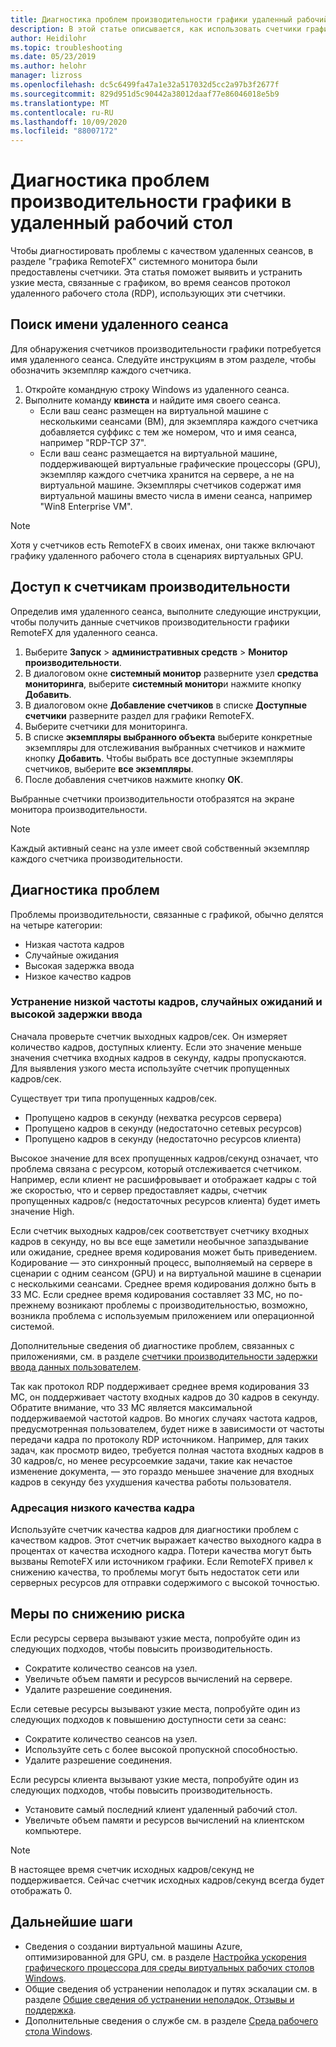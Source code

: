 ```yaml
---
title: Диагностика проблем производительности графики удаленный рабочий стол — Azure
description: В этой статье описывается, как использовать счетчики графики RemoteFX в сеансах протокола удаленного рабочего стола для диагностики проблем с производительностью графики в виртуальном рабочем столе Windows.
author: Heidilohr
ms.topic: troubleshooting
ms.date: 05/23/2019
ms.author: helohr
manager: lizross
ms.openlocfilehash: dc5c6499fa47a1e32a517032d5cc2a97b3f2677f
ms.sourcegitcommit: 829d951d5c90442a38012daaf77e86046018e5b9
ms.translationtype: MT
ms.contentlocale: ru-RU
ms.lasthandoff: 10/09/2020
ms.locfileid: "88007172"
---
```

# <a name="diagnose-graphics-performance-issues-in-remote-desktop"></a>Диагностика проблем производительности графики в удаленный рабочий стол

Чтобы диагностировать проблемы с качеством удаленных сеансов, в разделе "графика RemoteFX" системного монитора были предоставлены счетчики. Эта статья поможет выявить и устранить узкие места, связанные с графиком, во время сеансов протокол удаленного рабочего стола (RDP), использующих эти счетчики.

## <a name="find-your-remote-session-name"></a>Поиск имени удаленного сеанса

Для обнаружения счетчиков производительности графики потребуется имя удаленного сеанса. Следуйте инструкциям в этом разделе, чтобы обозначить экземпляр каждого счетчика.

1. Откройте командную строку Windows из удаленного сеанса.
2. Выполните команду **квинста** и найдите имя своего сеанса.
    - Если ваш сеанс размещен на виртуальной машине с несколькими сеансами (ВМ), для экземпляра каждого счетчика добавляется суффикс с тем же номером, что и имя сеанса, например "RDP-TCP 37".
    - Если ваш сеанс размещается на виртуальной машине, поддерживающей виртуальные графические процессоры (GPU), экземпляр каждого счетчика хранится на сервере, а не на виртуальной машине. Экземпляры счетчиков содержат имя виртуальной машины вместо числа в имени сеанса, например "Win8 Enterprise VM".

>[!NOTE]
> Хотя у счетчиков есть RemoteFX в своих именах, они также включают графику удаленного рабочего стола в сценариях виртуальных GPU.

## <a name="access-performance-counters"></a>Доступ к счетчикам производительности

Определив имя удаленного сеанса, выполните следующие инструкции, чтобы получить данные счетчиков производительности графики RemoteFX для удаленного сеанса.

1. Выберите **Запуск**  >  **административных средств**  >  **Монитор производительности**.
2. В диалоговом окне **системный монитор** разверните узел **средства мониторинга**, выберите **системный монитор**и нажмите кнопку **Добавить**.
3. В диалоговом окне **Добавление счетчиков** в списке **Доступные счетчики** разверните раздел для графики RemoteFX.
4. Выберите счетчики для мониторинга.
5. В списке **экземпляры выбранного объекта** выберите конкретные экземпляры для отслеживания выбранных счетчиков и нажмите кнопку **Добавить**. Чтобы выбрать все доступные экземпляры счетчиков, выберите **все экземпляры**.
6. После добавления счетчиков нажмите кнопку **ОК**.

Выбранные счетчики производительности отобразятся на экране монитора производительности.

>[!NOTE]
>Каждый активный сеанс на узле имеет свой собственный экземпляр каждого счетчика производительности.

## <a name="diagnose-issues"></a>Диагностика проблем

Проблемы производительности, связанные с графикой, обычно делятся на четыре категории:

- Низкая частота кадров
- Случайные ожидания
- Высокая задержка ввода
- Низкое качество кадров

### <a name="addressing-low-frame-rate-random-stalls-and-high-input-latency"></a>Устранение низкой частоты кадров, случайных ожиданий и высокой задержки ввода

Сначала проверьте счетчик выходных кадров/сек. Он измеряет количество кадров, доступных клиенту. Если это значение меньше значения счетчика входных кадров в секунду, кадры пропускаются. Для выявления узкого места используйте счетчик пропущенных кадров/сек.

Существует три типа пропущенных кадров/сек.

- Пропущено кадров в секунду (нехватка ресурсов сервера)
- Пропущено кадров в секунду (недостаточно сетевых ресурсов)
- Пропущено кадров в секунду (недостаточно ресурсов клиента)

Высокое значение для всех пропущенных кадров/секунд означает, что проблема связана с ресурсом, который отслеживается счетчиком. Например, если клиент не расшифровывает и отображает кадры с той же скоростью, что и сервер предоставляет кадры, счетчик пропущенных кадров/с (недостаточных ресурсов клиента) будет иметь значение High.

Если счетчик выходных кадров/сек соответствует счетчику входных кадров в секунду, но вы все еще заметили необычное запаздывание или ожидание, среднее время кодирования может быть приведением. Кодирование — это синхронный процесс, выполняемый на сервере в сценарии с одним сеансом (GPU) и на виртуальной машине в сценарии с несколькими сеансами. Среднее время кодирования должно быть в 33 МС. Если среднее время кодирования составляет 33 МС, но по-прежнему возникают проблемы с производительностью, возможно, возникла проблема с используемым приложением или операционной системой.

Дополнительные сведения об диагностике проблем, связанных с приложениями, см. в разделе [счетчики производительности задержки ввода данных пользователем](/windows-server/remote/remote-desktop-services/rds-rdsh-performance-counters/).

Так как протокол RDP поддерживает среднее время кодирования 33 МС, он поддерживает частоту входных кадров до 30 кадров в секунду. Обратите внимание, что 33 МС является максимальной поддерживаемой частотой кадров. Во многих случаях частота кадров, предусмотренная пользователем, будет ниже в зависимости от частоты передачи кадра по протоколу RDP источником. Например, для таких задач, как просмотр видео, требуется полная частота входных кадров в 30 кадров/с, но менее ресурсоемкие задачи, такие как нечастое изменение документа, — это гораздо меньшее значение для входных кадров в секунду без ухудшения качества работы пользователя.

### <a name="addressing-poor-frame-quality"></a>Адресация низкого качества кадра

Используйте счетчик качества кадров для диагностики проблем с качеством кадров. Этот счетчик выражает качество выходного кадра в процентах от качества исходного кадра. Потери качества могут быть вызваны RemoteFX или источником графики. Если RemoteFX привел к снижению качества, то проблемы могут быть недостаток сети или серверных ресурсов для отправки содержимого с высокой точностью.

## <a name="mitigation"></a>Меры по снижению риска

Если ресурсы сервера вызывают узкие места, попробуйте один из следующих подходов, чтобы повысить производительность.

- Сократите количество сеансов на узел.
- Увеличьте объем памяти и ресурсов вычислений на сервере.
- Удалите разрешение соединения.

Если сетевые ресурсы вызывают узкие места, попробуйте один из следующих подходов к повышению доступности сети за сеанс:

- Сократите количество сеансов на узел.
- Используйте сеть с более высокой пропускной способностью.
- Удалите разрешение соединения.

Если ресурсы клиента вызывают узкие места, попробуйте один из следующих подходов, чтобы повысить производительность.

- Установите самый последний клиент удаленный рабочий стол.
- Увеличьте объем памяти и ресурсов вычислений на клиентском компьютере.

> [!NOTE]
> В настоящее время счетчик исходных кадров/секунд не поддерживается. Сейчас счетчик исходных кадров/секунд всегда будет отображать 0.

## <a name="next-steps"></a>Дальнейшие шаги

- Сведения о создании виртуальной машины Azure, оптимизированной для GPU, см. в разделе [Настройка ускорения графического процессора для среды виртуальных рабочих столов Windows](configure-vm-gpu.md).
- Общие сведения об устранении неполадок и путях эскалации см. в разделе [Общие сведения об устранении неполадок, Отзывы и поддержка](troubleshoot-set-up-overview.md).
- Дополнительные сведения о службе см. в разделе [Среда рабочего стола Windows](environment-setup.md).
